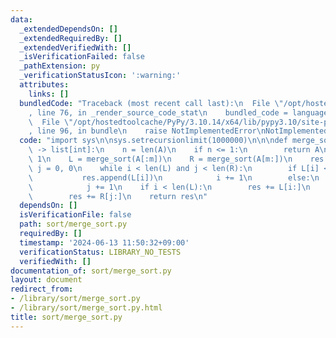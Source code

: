 ```yaml
---
data:
  _extendedDependsOn: []
  _extendedRequiredBy: []
  _extendedVerifiedWith: []
  _isVerificationFailed: false
  _pathExtension: py
  _verificationStatusIcon: ':warning:'
  attributes:
    links: []
  bundledCode: "Traceback (most recent call last):\n  File \"/opt/hostedtoolcache/PyPy/3.10.14/x64/lib/pypy3.10/site-packages/onlinejudge_verify/documentation/build.py\"\
    , line 76, in _render_source_code_stat\n    bundled_code = language.bundle(\n\
    \  File \"/opt/hostedtoolcache/PyPy/3.10.14/x64/lib/pypy3.10/site-packages/onlinejudge_verify/languages/python.py\"\
    , line 96, in bundle\n    raise NotImplementedError\nNotImplementedError\n"
  code: "import sys\n\nsys.setrecursionlimit(1000000)\n\n\ndef merge_sort(A: list[int])\
    \ -> list[int]:\n    n = len(A)\n    if n <= 1:\n        return A\n    m = n >>\
    \ 1\n    L = merge_sort(A[:m])\n    R = merge_sort(A[m:])\n    res = []\n    i,\
    \ j = 0, 0\n    while i < len(L) and j < len(R):\n        if L[i] <= R[j]:\n \
    \           res.append(L[i])\n            i += 1\n        else:\n            res.append(R[j])\n\
    \            j += 1\n    if i < len(L):\n        res += L[i:]\n    if j < len(R):\n\
    \        res += R[j:]\n    return res\n"
  dependsOn: []
  isVerificationFile: false
  path: sort/merge_sort.py
  requiredBy: []
  timestamp: '2024-06-13 11:50:32+09:00'
  verificationStatus: LIBRARY_NO_TESTS
  verifiedWith: []
documentation_of: sort/merge_sort.py
layout: document
redirect_from:
- /library/sort/merge_sort.py
- /library/sort/merge_sort.py.html
title: sort/merge_sort.py
---
```

